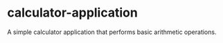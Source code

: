 # calculator-application
A simple calculator application that performs basic arithmetic operations.
